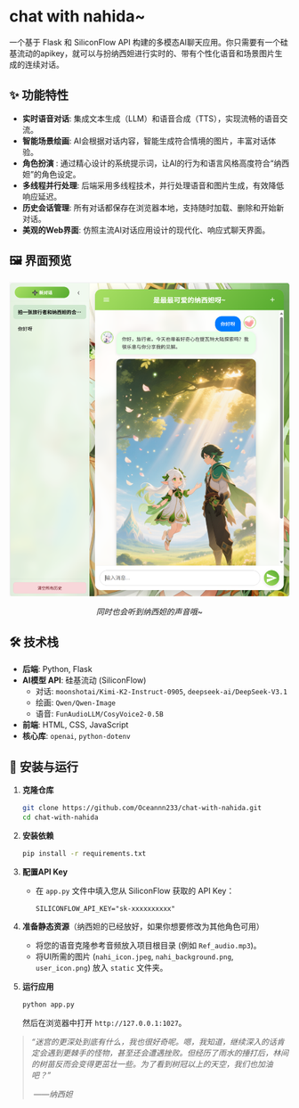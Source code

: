 # chat with nahida~

一个基于 Flask 和 SiliconFlow API 构建的多模态AI聊天应用。你只需要有一个硅基流动的apikey，就可以与扮纳西妲进行实时的、带有个性化语音和场景图片生成的连续对话。

## ✨ 功能特性

- **实时语音对话**: 集成文本生成（LLM）和语音合成（TTS），实现流畅的语音交流。
- **智能场景绘画**: AI会根据对话内容，智能生成符合情境的图片，丰富对话体验。
- **角色扮演** : 通过精心设计的系统提示词，让AI的行为和语言风格高度符合“纳西妲”的角色设定。
- **多线程并行处理**: 后端采用多线程技术，并行处理语音和图片生成，有效降低响应延迟。
- **历史会话管理**: 所有对话都保存在浏览器本地，支持随时加载、删除和开始新对话。
- **美观的Web界面**: 仿照主流AI对话应用设计的现代化、响应式聊天界面。

## 🖼️ 界面预览

![应用主界面](screenshots/1.png)
*<p align="center">同时也会听到纳西妲的声音哦~</p>*

## 🛠️ 技术栈

- **后端**: Python, Flask
- **AI模型 API**: 硅基流动 (SiliconFlow)
  - 对话: `moonshotai/Kimi-K2-Instruct-0905`, `deepseek-ai/DeepSeek-V3.1`
  - 绘画: `Qwen/Qwen-Image`
  - 语音: `FunAudioLLM/CosyVoice2-0.5B`
- **前端**: HTML, CSS, JavaScript 
- **核心库**: `openai`, `python-dotenv`

## 🚀 安装与运行

1. **克隆仓库**

   ```bash
   git clone https://github.com/Oceannn233/chat-with-nahida.git
   cd chat-with-nahida
   ```

2. **安装依赖**

   ```bash
   pip install -r requirements.txt
   ```

3. **配置API Key**

   - 在 `app.py` 文件中填入您从 SiliconFlow 获取的 API Key：

     ```
     SILICONFLOW_API_KEY="sk-xxxxxxxxxx"
     ```

4. **准备静态资源**（纳西妲的已经放好，如果你想要修改为其他角色可用）

   - 将您的语音克隆参考音频放入项目根目录 (例如 `Ref_audio.mp3`)。
   - 将UI所需的图片 (`nahi_icon.jpeg`, `nahi_background.png`, `user_icon.png`) 放入 `static` 文件夹。

5. **运行应用**

   ```bash
   python app.py
   ```

   然后在浏览器中打开 `http://127.0.0.1:1027`。

   

> *“迷宫的更深处到底有什么，我也很好奇呢。嗯，我知道，继续深入的话肯定会遇到更棘手的怪物，甚至还会遭遇挫败。但经历了雨水的捶打后，林间的树苗反而会变得更茁壮一些。为了看到树冠以上的天空，我们也加油吧？”*
>
> ​                                                                                                                                                                                                                                                   *——纳西妲*

